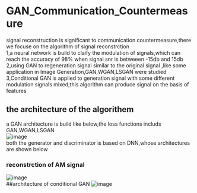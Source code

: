 # GAN_Communication_Countermeasure
signal reconstruction is significant to communication countermeasure,there we focuse on the algorithm of signal reconstrction<br/>
1,a neural network is build to claify the modulation of signals,which can reach the accuracy of 98% when signal snr is betweeen -15db and 15db<br/>
2,using GAN to regeneration signal similar to the original signal ,like some application in Image Generation,GAN,WGAN,LSGAN were studied <br/>
3,Conditional GAN is applied to generation signal with some different modulation signals mixed,this algorithm can produce signal on the basis of features <br/>

## the architecture of the algorithem <br>
a GAN architecture is build like below,the loss functions includs GAN,WGAN,LSGAN <br/>
  ![image](https://github.com/jianqin123/GAN_Communication_Countermeasure/blob/master/imag/Signal_Generation_GAN_architecture.png)<br/>
both the generator and discriminator is based on DNN,whose architectures are shown below<br/>
### reconstrction of AM signal
![image](https://github.com/jianqin123/GAN_Communication_Countermeasure/blob/master/imag/AM_regenaration.png)<br/>
##architecture of conditional GAN
![image](https://github.com/jianqin123/GAN_Communication_Countermeasure/blob/master/imag/conditiaon_GAN.png)


